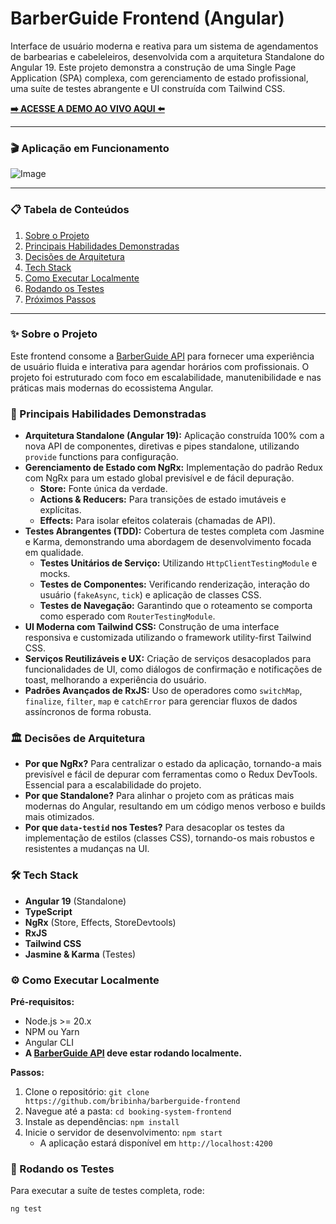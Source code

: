 # BarberGuide Frontend (Angular)

Interface de usuário moderna e reativa para um sistema de agendamentos de barbearias e cabeleleiros, desenvolvida com a arquitetura Standalone do Angular 19. Este projeto demonstra a construção de uma Single Page Application (SPA) complexa, com gerenciamento de estado profissional, uma suíte de testes abrangente e UI construída com Tailwind CSS.

**[➡️ ACESSE A DEMO AO VIVO AQUI ⬅️](URL_DA_SUA_DEMO_NO_VERCEL_OU_SIMILAR)**

---

### 🎬 Aplicação em Funcionamento

![Image](https://github.com/user-attachments/assets/6ec82a9f-b350-4534-811a-9e3ca7ea68e4)

---

### 📋 Tabela de Conteúdos
1.  [Sobre o Projeto](#-sobre-o-projeto)
2.  [Principais Habilidades Demonstradas](#-principais-habilidades-demonstradas)
3.  [Decisões de Arquitetura](#-decisões-de-arquitetura)
4.  [Tech Stack](#-tech-stack)
5.  [Como Executar Localmente](#-como-executar-localmente)
6.  [Rodando os Testes](#-rodando-os-testes)
7.  [Próximos Passos](#-próximos-passos)

---

### ✨ Sobre o Projeto

Este frontend consome a [BarberGuide API](https://github.com/bribinha/barberguide-api) para fornecer uma experiência de usuário fluida e interativa para agendar horários com profissionais. O projeto foi estruturado com foco em escalabilidade, manutenibilidade e nas práticas mais modernas do ecossistema Angular.

### 🚀 Principais Habilidades Demonstradas

* **Arquitetura Standalone (Angular 19):** Aplicação construída 100% com a nova API de componentes, diretivas e pipes standalone, utilizando `provide` functions para configuração.
* **Gerenciamento de Estado com NgRx:** Implementação do padrão Redux com NgRx para um estado global previsível e de fácil depuração.
    * **Store:** Fonte única da verdade.
    * **Actions & Reducers:** Para transições de estado imutáveis e explícitas.
    * **Effects:** Para isolar efeitos colaterais (chamadas de API).
* **Testes Abrangentes (TDD):** Cobertura de testes completa com Jasmine e Karma, demonstrando uma abordagem de desenvolvimento focada em qualidade.
    * **Testes Unitários de Serviço:** Utilizando `HttpClientTestingModule` e mocks.
    * **Testes de Componentes:** Verificando renderização, interação do usuário (`fakeAsync`, `tick`) e aplicação de classes CSS.
    * **Testes de Navegação:** Garantindo que o roteamento se comporta como esperado com `RouterTestingModule`.
* **UI Moderna com Tailwind CSS:** Construção de uma interface responsiva e customizada utilizando o framework utility-first Tailwind CSS.
* **Serviços Reutilizáveis e UX:** Criação de serviços desacoplados para funcionalidades de UI, como diálogos de confirmação e notificações de toast, melhorando a experiência do usuário.
* **Padrões Avançados de RxJS:** Uso de operadores como `switchMap`, `finalize`, `filter`, `map` e `catchError` para gerenciar fluxos de dados assíncronos de forma robusta.

### 🏛️ Decisões de Arquitetura

* **Por que NgRx?** Para centralizar o estado da aplicação, tornando-a mais previsível e fácil de depurar com ferramentas como o Redux DevTools. Essencial para a escalabilidade do projeto.
* **Por que Standalone?** Para alinhar o projeto com as práticas mais modernas do Angular, resultando em um código menos verboso e builds mais otimizados.
* **Por que `data-testid` nos Testes?** Para desacoplar os testes da implementação de estilos (classes CSS), tornando-os mais robustos e resistentes a mudanças na UI.

### 🛠️ Tech Stack

* **Angular 19** (Standalone)
* **TypeScript**
* **NgRx** (Store, Effects, StoreDevtools)
* **RxJS**
* **Tailwind CSS**
* **Jasmine & Karma** (Testes)

### ⚙️ Como Executar Localmente

**Pré-requisitos:**
* Node.js >= 20.x
* NPM ou Yarn
* Angular CLI
* **A [BarberGuide API](https://github.com/bribinha/barberguide-api) deve estar rodando localmente.**

**Passos:**
1.  Clone o repositório: `git clone https://github.com/bribinha/barberguide-frontend`
2.  Navegue até a pasta: `cd booking-system-frontend`
3.  Instale as dependências: `npm install`
4.  Inicie o servidor de desenvolvimento: `npm start`
    * A aplicação estará disponível em `http://localhost:4200`

### 🧪 Rodando os Testes

Para executar a suíte de testes completa, rode:
```bash
ng test
